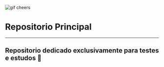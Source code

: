 ![gif cheers](https://user-images.githubusercontent.com/87773996/140402094-cc9861e5-e476-48a3-a4e1-abc534b7f16a.gif)
# **Repositorio Principal**
---
## **Repositorio dedicado exclusivamente para testes e estudos** 🤙
